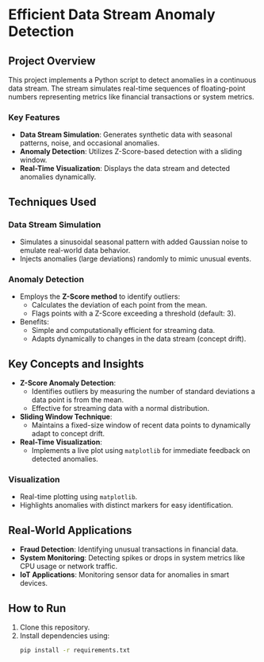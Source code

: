 # Efficient Data Stream Anomaly Detection

## Project Overview
This project implements a Python script to detect anomalies in a continuous data stream. The stream simulates real-time sequences of floating-point numbers representing metrics like financial transactions or system metrics. 

### Key Features
- **Data Stream Simulation**: Generates synthetic data with seasonal patterns, noise, and occasional anomalies.
- **Anomaly Detection**: Utilizes Z-Score-based detection with a sliding window.
- **Real-Time Visualization**: Displays the data stream and detected anomalies dynamically.

## Techniques Used
### Data Stream Simulation
- Simulates a sinusoidal seasonal pattern with added Gaussian noise to emulate real-world data behavior.
- Injects anomalies (large deviations) randomly to mimic unusual events.

### Anomaly Detection
- Employs the **Z-Score method** to identify outliers:
  - Calculates the deviation of each point from the mean.
  - Flags points with a Z-Score exceeding a threshold (default: 3).
- Benefits:
  - Simple and computationally efficient for streaming data.
  - Adapts dynamically to changes in the data stream (concept drift).
 
## Key Concepts and Insights
- **Z-Score Anomaly Detection**: 
  - Identifies outliers by measuring the number of standard deviations a data point is from the mean.
  - Effective for streaming data with a normal distribution.
- **Sliding Window Technique**: 
  - Maintains a fixed-size window of recent data points to dynamically adapt to concept drift.
- **Real-Time Visualization**:
  - Implements a live plot using `matplotlib` for immediate feedback on detected anomalies.

### Visualization
- Real-time plotting using `matplotlib`.
- Highlights anomalies with distinct markers for easy identification.

## Real-World Applications
- **Fraud Detection**: Identifying unusual transactions in financial data.
- **System Monitoring**: Detecting spikes or drops in system metrics like CPU usage or network traffic.
- **IoT Applications**: Monitoring sensor data for anomalies in smart devices.

## How to Run
1. Clone this repository.
2. Install dependencies using:
   ```bash
   pip install -r requirements.txt
